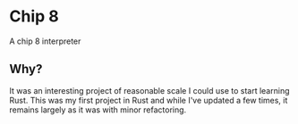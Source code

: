 # Chip 8

A chip 8 interpreter

## Why?

It was an interesting project of reasonable scale I could use to start learning Rust.
This was my first project in Rust and while I've updated a few times, it remains largely as it was with minor refactoring.


